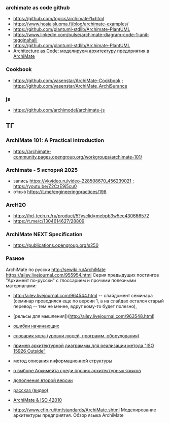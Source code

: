 ### archimate as code github
- https://github.com/topics/archimate?l=html
- https://www.hosiaisluoma.fi/blog/archimate-examples/
- https://github.com/plantuml-stdlib/Archimate-PlantUML
- https://www.linkedin.com/pulse/archimate-diagram-code-1-anil-tegginahalli
- https://github.com/plantuml-stdlib/Archimate-PlantUML
- [Architecture as Code: моделируем архитектуру предприятия в ArchiMate](https://habr.com/ru/companies/otus/articles/885594/)

### Cookbook
- https://github.com/yasenstar/ArchiMate-Cookbook ; https://github.com/yasenstar/ArchiMate_ArchiSurance

### js
- https://github.com/archimodel/archimate-js

## ТГ
###  ArchiMate 101: A Practical Introduction 
- https://archimate-community.pages.opengroup.org/workgroups/archimate-101/

### Archimate - 5 историй 2025
- запись https://vkvideo.ru/video-228508670_456239021 ; https://youtu.be/Z2CzE9j5cu0
- отзыв https://t.me/engineeringpractices/198

### ArcH2O
- https://hd-tech.ru/ru/product/5?ysclid=mebpb3w5ec430666572
- https://t.me/c/1304614627/28809

### ArchiMate NEXT Specification
- https://publications.opengroup.org/s250

### Разное
ArchiMate по русски http://sewiki.ru/ArchiMate  
https://ailev.livejournal.com/955954.html Серия предыдущих постингов "Архимейт по-русски" с глоссарием и прочими полезными материалами:  
- http://ailev.livejournal.com/964544.html -- слайдомент семинара (семинар проводился еще по версии 1, а на слайдах остался старый перевод -- тем не менее, вдруг кому-то будет полезно),
- [рельсы для мышления])(http://ailev.livejournal.com/963548.html)
- [ошибки начинающих](http://ailev.livejournal.com/963190.html)
- [словарик ядра (уровни людей, программ, оборудования)](http://ailev.livejournal.com/956829.html)
- [пример архитектурной диаграммы для реализации метода "ISO 15926 Outside"](http://ailev.livejournal.com/956191.html)
- [метод описания информационной структуры](http://ailev.livejournal.com/955954.html)
- [о выборе Архимейта среди прочих архитектурных языков](http://ailev.livejournal.com/940819.html)
- [дополнения второй версии](http://ailev.livejournal.com/978200.html)
- [рассказ (видео)](http://incose-ru.livejournal.com/33568.html)
- [ArchiMate & ISO 42010](https://habr.com/ru/companies/otus/articles/840214/)

- https://www.cfin.ru/itm/standards/ArchiMate.shtml Моделирование архитектуры предприятия. Обзор языка ArchiMate

